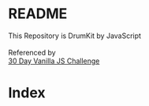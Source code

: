 # README
This Repository is DrumKit by JavaScript<br>
<br>
Referenced by<br>
<a href="https://javascript30.com/" target="_blank" rel="noopener">30 Day Vanilla JS Challenge</a>

# Index
